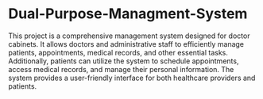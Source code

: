# Dual-Purpose-Managment-System
This project is a comprehensive management system designed for doctor cabinets. It allows doctors and administrative staff to efficiently manage patients, appointments, medical records, and other essential tasks. Additionally, patients can utilize the system to schedule appointments, access medical records, and manage their personal information. The system provides a user-friendly interface for both healthcare providers and patients.
